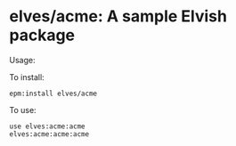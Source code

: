 # elves/acme: A sample Elvish package

Usage:

To install:

```
epm:install elves/acme
```

To use:

```
use elves:acme:acme
elves:acme:acme:acme
```
